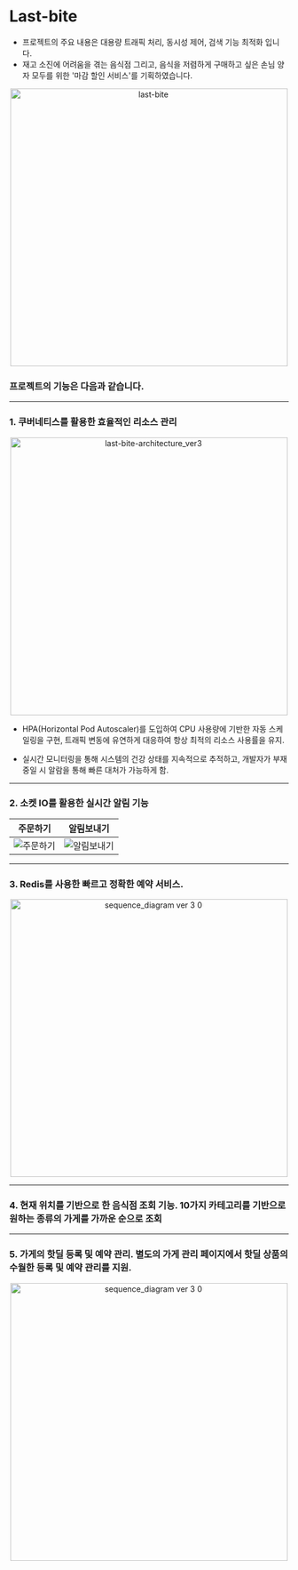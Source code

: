 # Last-bite
- 프로젝트의 주요 내용은 대용량 트래픽 처리, 동시성 제어, 검색 기능 최적화 입니다.
- 재고 소진에 어려움을 겪는 음식점 그리고, 음식을 저렴하게 구매하고 싶은 손님 양자 모두를 위한 '마감 할인 서비스'를 기획하였습니다.
  
<p align="center">  
  <img width="500" alt="last-bite" src="https://github.com/yungizzangzzang/Last-bite-BE/assets/115535910/6cb00d9c-2609-471e-ab23-fead3d41ce78">
</p>

### 프로젝트의 기능은 다음과 같습니다.
---
### 1. 쿠버네티스를 활용한 효율적인 리소스 관리
<p align="center"> 
  <img width="500" alt="last-bite-architecture_ver3" src="https://github.com/yungizzangzzang/Last-bite-BE/assets/115535910/bf75d67f-c0db-4eca-ba92-9671fbca2fa4">
</p>  

- HPA(Horizontal Pod Autoscaler)를 도입하여 CPU 사용량에 기반한 자동 스케일링을 구현, 트래픽 변동에 유연하게 대응하여 항상 최적의 리소스 사용률을 유지.

- 실시간 모니터링을 통해 시스템의 건강 상태를 지속적으로 추적하고, 개발자가 부재중일 시 알람을 통해 빠른 대처가 가능하게 함.

---
### 2. 소켓 IO를 활용한 실시간 알림 기능
| 주문하기 | 알림보내기 |
|:-:|:-:|
| ![주문하기](https://github.com/yungizzangzzang/Last-bite-BE/assets/115535910/6722a917-1575-4228-b7aa-1892ffc7e04d) | ![알림보내기](https://github.com/yungizzangzzang/Last-bite-BE/assets/115535910/562c7ce0-5b4d-4dab-8455-329601fab981) |

---
### 3. Redis를 사용한 빠르고 정확한 예약 서비스.
<p align="center"> 
  <img width="500" alt="sequence_diagram ver 3 0" src="https://github.com/yungizzangzzang/Last-bite-BE/assets/115535910/41b664d6-8590-4985-a664-c90dc3fff847">
</p>

---
### 4. 현재 위치를 기반으로 한 음식점 조회 기능. 10가지 카테고리를 기반으로 원하는 종류의 가게를 가까운 순으로 조회

---
### 5. 가게의 핫딜 등록 및 예약 관리. 별도의 가게 관리 페이지에서 핫딜 상품의 수월한 등록 및 예약 관리를 지원.
<p align="center"> 
    <img width="500" alt="sequence_diagram ver 3 0" src="https://github.com/yungizzangzzang/Last-bite-BE/assets/115535910/0a2afba5-1c0f-4e93-8f58-5d3876a49c15">
</p>
